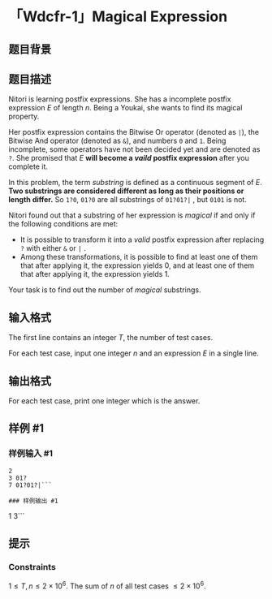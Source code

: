 # 「Wdcfr-1」Magical Expression

## 题目背景



## 题目描述

Nitori is learning postfix expressions. She has a incomplete postfix expression $E$ of length $n$. Being a Youkai, she wants to find its magical property.

Her postfix expression contains the Bitwise Or operator (denoted as `|`), the Bitwise And operator (denoted as `&`), and numbers `0` and `1`. Being incomplete, some operators have not been decided yet and are denoted as `?`. She promised that $E$ **will become a *vaild* postfix expression** after you complete it.

In this problem, the term *substring* is defined as a continuous segment of $E$. **Two substrings are considered different as long as their positions or length differ.**  So `1?0`, `01?0` are all substrings of `01?01?|`  , but `0101` is not.

Nitori found out that a substring of her expression is *magical* if and only if the following conditions are met:

- It is possible to transform it into a *valid* postfix expression after replacing `?` with either `&` or `|` .
- Among these transformations, it is possible to find at least one of them that after applying it, the expression yields $0$,  and at least one of them that after applying it, the expression yields $1$.

Your task is to find out the number of *magical* substrings.


## 输入格式

The first line contains an integer $T$, the number of test cases.

For each test case, input one integer $n$ and an expression $E$ in a single line.

## 输出格式

For each test case, print one integer which is the answer.

## 样例 #1

### 样例输入 #1
```
2
3 01?
7 01?01?|```

### 样例输出 #1

```
1
3```

## 提示

### Constraints

$1\le T,n\le 2\times 10^6$. The sum of $n$ of all test cases $\le 2\times 10^6$.
